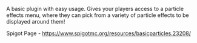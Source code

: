 A basic plugin with easy usage. Gives your players access to a particle effects menu, 
where they can pick from a variety of particle effects to be displayed around them!

Spigot Page - https://www.spigotmc.org/resources/basicparticles.23208/
